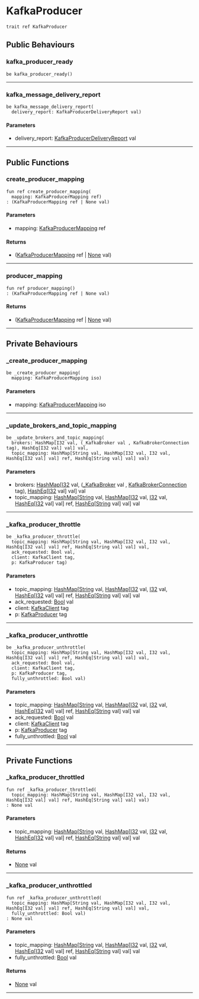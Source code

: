 # KafkaProducer

```pony
trait ref KafkaProducer
```

## Public Behaviours

### kafka_producer_ready

```pony
be kafka_producer_ready()
```

---

### kafka_message_delivery_report

```pony
be kafka_message_delivery_report(
  delivery_report: KafkaProducerDeliveryReport val)
```
#### Parameters

*   delivery_report: [KafkaProducerDeliveryReport](pony-kafka-KafkaProducerDeliveryReport) val

---

## Public Functions

### create_producer_mapping

```pony
fun ref create_producer_mapping(
  mapping: KafkaProducerMapping ref)
: (KafkaProducerMapping ref | None val)
```
#### Parameters

*   mapping: [KafkaProducerMapping](pony-kafka-KafkaProducerMapping) ref

#### Returns

* ([KafkaProducerMapping](pony-kafka-KafkaProducerMapping) ref | [None](builtin-None) val)

---

### producer_mapping

```pony
fun ref producer_mapping()
: (KafkaProducerMapping ref | None val)
```

#### Returns

* ([KafkaProducerMapping](pony-kafka-KafkaProducerMapping) ref | [None](builtin-None) val)

---

## Private Behaviours

### _create_producer_mapping

```pony
be _create_producer_mapping(
  mapping: KafkaProducerMapping iso)
```
#### Parameters

*   mapping: [KafkaProducerMapping](pony-kafka-KafkaProducerMapping) iso

---

### _update_brokers_and_topic_mapping

```pony
be _update_brokers_and_topic_mapping(
  brokers: HashMap[I32 val, (_KafkaBroker val , KafkaBrokerConnection tag), HashEq[I32 val] val] val,
  topic_mapping: HashMap[String val, HashMap[I32 val, I32 val, HashEq[I32 val] val] ref, HashEq[String val] val] val)
```
#### Parameters

*   brokers: [HashMap](collections-HashMap)\[[I32](builtin-I32) val, ([_KafkaBroker](pony-kafka-_KafkaBroker) val , [KafkaBrokerConnection](pony-kafka-KafkaBrokerConnection) tag), [HashEq](collections-HashEq)\[[I32](builtin-I32) val\] val\] val
*   topic_mapping: [HashMap](collections-HashMap)\[[String](builtin-String) val, [HashMap](collections-HashMap)\[[I32](builtin-I32) val, [I32](builtin-I32) val, [HashEq](collections-HashEq)\[[I32](builtin-I32) val\] val\] ref, [HashEq](collections-HashEq)\[[String](builtin-String) val\] val\] val

---

### _kafka_producer_throttle

```pony
be _kafka_producer_throttle(
  topic_mapping: HashMap[String val, HashMap[I32 val, I32 val, HashEq[I32 val] val] ref, HashEq[String val] val] val,
  ack_requested: Bool val,
  client: KafkaClient tag,
  p: KafkaProducer tag)
```
#### Parameters

*   topic_mapping: [HashMap](collections-HashMap)\[[String](builtin-String) val, [HashMap](collections-HashMap)\[[I32](builtin-I32) val, [I32](builtin-I32) val, [HashEq](collections-HashEq)\[[I32](builtin-I32) val\] val\] ref, [HashEq](collections-HashEq)\[[String](builtin-String) val\] val\] val
*   ack_requested: [Bool](builtin-Bool) val
*   client: [KafkaClient](pony-kafka-KafkaClient) tag
*   p: [KafkaProducer](pony-kafka-KafkaProducer) tag

---

### _kafka_producer_unthrottle

```pony
be _kafka_producer_unthrottle(
  topic_mapping: HashMap[String val, HashMap[I32 val, I32 val, HashEq[I32 val] val] ref, HashEq[String val] val] val,
  ack_requested: Bool val,
  client: KafkaClient tag,
  p: KafkaProducer tag,
  fully_unthrottled: Bool val)
```
#### Parameters

*   topic_mapping: [HashMap](collections-HashMap)\[[String](builtin-String) val, [HashMap](collections-HashMap)\[[I32](builtin-I32) val, [I32](builtin-I32) val, [HashEq](collections-HashEq)\[[I32](builtin-I32) val\] val\] ref, [HashEq](collections-HashEq)\[[String](builtin-String) val\] val\] val
*   ack_requested: [Bool](builtin-Bool) val
*   client: [KafkaClient](pony-kafka-KafkaClient) tag
*   p: [KafkaProducer](pony-kafka-KafkaProducer) tag
*   fully_unthrottled: [Bool](builtin-Bool) val

---

## Private Functions

### _kafka_producer_throttled

```pony
fun ref _kafka_producer_throttled(
  topic_mapping: HashMap[String val, HashMap[I32 val, I32 val, HashEq[I32 val] val] ref, HashEq[String val] val] val)
: None val
```
#### Parameters

*   topic_mapping: [HashMap](collections-HashMap)\[[String](builtin-String) val, [HashMap](collections-HashMap)\[[I32](builtin-I32) val, [I32](builtin-I32) val, [HashEq](collections-HashEq)\[[I32](builtin-I32) val\] val\] ref, [HashEq](collections-HashEq)\[[String](builtin-String) val\] val\] val

#### Returns

* [None](builtin-None) val

---

### _kafka_producer_unthrottled

```pony
fun ref _kafka_producer_unthrottled(
  topic_mapping: HashMap[String val, HashMap[I32 val, I32 val, HashEq[I32 val] val] ref, HashEq[String val] val] val,
  fully_unthrottled: Bool val)
: None val
```
#### Parameters

*   topic_mapping: [HashMap](collections-HashMap)\[[String](builtin-String) val, [HashMap](collections-HashMap)\[[I32](builtin-I32) val, [I32](builtin-I32) val, [HashEq](collections-HashEq)\[[I32](builtin-I32) val\] val\] ref, [HashEq](collections-HashEq)\[[String](builtin-String) val\] val\] val
*   fully_unthrottled: [Bool](builtin-Bool) val

#### Returns

* [None](builtin-None) val

---

